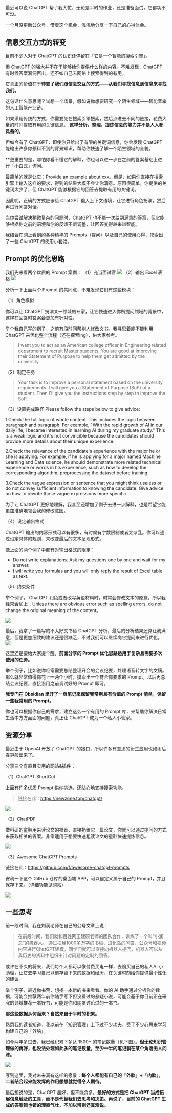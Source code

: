 最近可以说 ChatGPT 帮了我大忙，无论是平时的作业，还是准备面试，它都功不可没。

一个月没更新公众号，借着这个机会，浅浅地分享一下自己的心得体会。

## 信息交互方式的转变

目前不少人对于 ChatGPT 的认识还停留在「它是一个智能的搜索引擎」。

但 ChatGPT 的强大并不在于能够给你提供什么样的内容。不难发现，ChatGPT 有时候答案漏洞百出，还不如自己去网络上搜索得到的有用。

它真正的价值在于**转变了我们跟信息交互的方式——从我们寻找信息到信息来寻找我们。**

这句话什么意思呢？试想一个场景，假如说你想要研究一个陌生领域——智能音箱的人工智能产业链。

如果采用传统的方式，你需要先在搜索引擎搜索，然后点进去不同的链接，花费大量的时间提取有用的关键信息。 **这样分析，整理，提炼信息的能力并不是人人都具备的。**

但如今有了 ChatGPT，即使你只给出了有限的关键词信息，你会发现 ChatGPT 能输出许多你预料不到的背景知识，帮助你快速了解一个陌生领域的全貌。

**更重要的是，哪怕你看不懂它的解释，你也可以进一步在之前的答案基础上进行「小白式」询问。

最简单的就是让它：Provide an example about xxx。但是，如果你直接在搜索引擎上输入这样的要求，得到的结果大概不会让你满意。原因很简单，你提供的关键词太少了，但 ChatGPT 能够根据它的回答去提取有用的关键词。

因此呢，正确的方式应该给 ChatGPT 输入上下文语境，让它进行角色扮演，然后再进行问答对话。

当你尝试解决稍微复杂的问题时，ChatGPT 也不能一次给到满意的答案，但它能够根据你之前的语境和你的反馈不断调整，让回答变得越来越智能。 

我结合在网上看到的各种精华的 Prompts（提问）以及自己的使用心得，摸索出了一些 ChatGPT 的使用小套路。 

## Prompt 的优化思路 

我们先来看两个优质的 Prompt 案例：
（1）充当面试官 
![](https://image-upload-1307521651.cos.ap-nanjing.myqcloud.com/picture_upload/20230307200030.png)
（2）输出 Excel 表格 ![](https://image-upload-1307521651.cos.ap-nanjing.myqcloud.com/picture_upload/20230307195729.png)

分析一下上面两个 Prompt 的共同点，不难发现它们有这些模块：

（1）角色模拟 

你可以让 ChatGPT 扮演某一领域的专家，让它快速进入你所提问领域的背景中，这样在回答时答案会更加有针对性。 

举个我自己写的例子，之前有段时间帮别人修改文书，我寻思着能不能利用 ChatGPT 来优化整个流程（还在探索ing），供大家参考。 

> I want you to act as an American college officer in Engineering related department to recruit Master students. You are good at improving their Statement of Purpose to help them get admitted by the university.

（2）制定任务

> Your task is to improve a personal statement based on the university requirements. I will give you a Statement of Purpose (SoP) of a student. Then I'll give you the instructions step by step to improve the SoP. 

（3）设置完成路径 
Please follow the steps below to give advice: 

1.Check the full logic of whole content. This includes the logic between  paragraph and paragraph. For example, "With the rapid growth of AI in our daily life, I became interested in learning AI during my graduate study." This is a weak logic and it's not convincible because the candidates should provide more details about their unique experience.

2.Check the relevance of the candidate's experience with the major he or she is applying. For example, if he is applying for a major named Machine Learning and Data science, he should demonstrate more related technical experience or words in his experience, such as how to develop the corresponding algorithm, preprocessing the dataset before training.

3.Check the vague expression or sentence that you might think useless or do not convey sufficient information to knowing the candidate. Give advice on how to rewrite those vague expressions more specific.

为了让 ChatGPT 更好地理解，我甚至还增加了例子去进一步解释，也是希望它能更加准确地领会我的修改意图。 

（4）设定输出格式 

ChatGPT 输出的内容形式可以有很多，有时候有字数限制或者太杂乱。你可以通过设定具体的规则，来改变最后的文本呈现形式。 

像上面的两个例子中都有对输出格式的限定：
- Do not write explanations. Ask my questions one by one and wait for my answer. 
- I will write you formulas and you will only reply the result of Excel table as text. 

（5）约束条件 

举个例子， ChatGPT 润色或者改写英语材料时，时常会修改文本的原意，所以我经常会加上：Unless there are obvious error such as spelling errors, do not change the original meaning of the content。  

![](https://image-upload-1307521651.cos.ap-nanjing.myqcloud.com/picture_upload/d1d6de048d0ccbbac797e41015ea494.jpg)

最后，我拿了一篇写的不太好文书给 ChatGPT 分析，最后的分析结果还算让我满意，但是更加细致的建议还是很缺乏，不过我们可以继续向它提问来进行优化。 
![](https://image-upload-1307521651.cos.ap-nanjing.myqcloud.com/picture_upload/20230311182008.png)

这里还是要给大家提个醒，**前面分享的 Prompt 优化思路适用于复杂且需要多次使用的任务。**

举个例子，比如说你经常需要总结整理开会的会议纪要，处理语音转文字的文稿。那么就非常值得你花上一两个小时，摸索出一个符合你要求的 Prompt，以后再总结会议纪要，直接沿用之前调试好的 Prompt 即可。 

**我专门在 Obsidian 里开了一页笔记来保留我常用且有价值的 Prompt 清单，保留一些我常用的 Prompt。**

你也可以根据你自己的需求，建立这么一个有用的 Prompt 库，来帮助你解决日常生活中方方面面的问题，真正让 ChatGPT 成为一个私人小管家。

## 资源分享 

最近由于 OpenAI 开放了 ChatGPT 的接口，所以许多有意思的衍生应用也如雨后春笋般出来了。 

分享三个有趣且实用的网站&插件：

（1）ChatGPT ShortCut

上面有许多优质 Prompt 供你挑选，还贴心地支持搜索功能。

> 链接在此：https://newzone.top/chatgpt/

![](https://image-upload-1307521651.cos.ap-nanjing.myqcloud.com/picture_upload/20230311182748.png)


（2）ChatPDF

做科研的童鞋用来读论文的福音，直接扔给它一篇论文，你就可以通过提问的方式来获取相关的答案。非常适用于想要快速粗读论文的童鞋快速提炼信息。 

![](https://image-upload-1307521651.cos.ap-nanjing.myqcloud.com/picture_upload/20230311182926.png)


（3）Awesome ChatGPT Prompts 

链接在此：https://github.com/f/awesome-chatgpt-prompts

安利一下这个 GitHub 仓库的桌面端 APP，可以自定义属于自己的 Prompt，并且保存下来。（详细功能见网站）

![](https://image-upload-1307521651.cos.ap-nanjing.myqcloud.com/picture_upload/20230311183152.png)

## 一些思考 

前一段时间，我在刘润老师在自己的公号文章上说：

> 在前段时间，我们就和百姓网王建硕老师的团队合作，训练了一个叫“小润总”的机器人。 通过把我1000多万字的书稿、进化岛的问答、公众号和视频内容进行ChatGPT建模，同学们就可以直接向机器人提问，机器人可以从我历史的资料中组织出针对问题的定制的回答。 

或许在不久的将来，我们每个人都可以像付费买电一样，去购买自己的私人AI 小助理，让它去学习自己以前存留下来的数据和经历，在关键时刻给你提供最个性化的建议。 

举个例子，最近你书荒，想找一本新的书来看看。你的 AI 助手通过分析你的数据，可能会推荐两年前你随手写下但没看过的悬疑小说，可能会基于你目前正在研究的领域推荐一本好书，可能是你和朋友讨论过的一本书。 

**那这些数据从何而来？自然来自于平时的积累。**

熟悉我的读者知道，我以前在「知识管理」上下过不少功夫，费了不少心思来学习构建自己的「外脑」。

如今两年多过去，我已经积累下多达 1500+ 的笔记数量（见下图）。**但无论知识管理做的再好，也没法处理如此多的笔记数量，至少一半的笔记躺在某个角落无人问津。** 

![](https://image-upload-1307521651.cos.ap-nanjing.myqcloud.com/picture_upload/20230311232034.png)


写到这里，我对未来真有这样的愿景：**每个人都能有自己的「外脑」+「内脑」，二者结合起来能发挥的作用想想就觉得令人期待。**

最后想说的是，ChatGPT 虽好，但不能贪多。**最好的方式是把 ChatGPT 当成拓展信息触及的工具，而不是代替我们去思考和决策。再说了，目前的 ChatGPT 生成的答案错也错的理直气壮，不加以辨别还真难说。**

